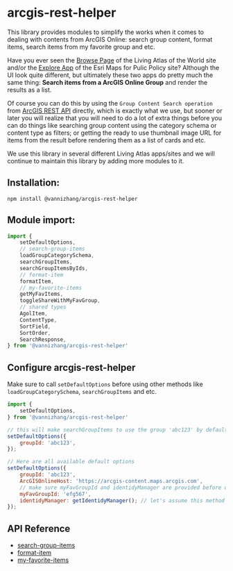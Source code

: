 # arcgis-rest-helper

This library provides modules to simplify the works when it comes to dealing with contents from ArcGIS Online: search group content, format items, search items from my favorite group and etc.

Have you ever seen the [Browse Page](https://livingatlas.arcgis.com/en/browse/#d=2) of the Living Atlas of the World site and/or the [Explore App](https://livingatlas.arcgis.com/policy/browse/) of the Esri Maps for Pulic Policy site? Although the UI look quite different, but ultimately these two apps do pretty much the same thing: **Search items from a ArcGIS Online Group** and render the results as a list. 

Of course you can do this by using the `Group Content Search operation` from [ArcGIS REST API](https://developers.arcgis.com/rest/users-groups-and-items/group-content-search.htm) directly, which is exactly what we use, but sooner or later you will realize that you will need to do a lot of extra things before you can do things like searching group content using the category schema or content type as filters; or getting the ready to use thumbnail image URL for items from the result before rendering them as a list of cards and etc.

We use this library in several different Living Atlas apps/sites and we will continue to maintain this library by adding more modules to it.

## Installation:
```
npm install @vannizhang/arcgis-rest-helper
```

## Module import:
```js
import {
    setDefaultOptions,
    // search-group-items
    loadGroupCategorySchema,
    searchGroupItems,
    searchGroupItemsByIds,
    // format-item
    formatItem,
    // my-favorite-items
    getMyFavItems,
    toggleShareWithMyFavGroup,
    // shared types
    AgolItem,
    ContentType,
    SortField,
    SortOrder,
    SearchResponse,
} from '@vannizhang/arcgis-rest-helper'
```

## Configure arcgis-rest-helper

Make sure to call `setDefaultOptions` before using other methods like `loadGroupCategorySchema`, `searchGroupItems` and etc.

```js
import {
    setDefaultOptions,
} from '@vannizhang/arcgis-rest-helper'

// this will make searchGroupItems to use the group 'abc123' by default, unless a groupId is provided in the SearchOptions
setDefaultOptions({
    groupId: 'abc123',
});

// Here are all available default options
setDefaultOptions({
    groupId: 'abc123',
    ArcGISOnlineHost: 'https://arcgis-content.maps.arcgis.com',
    // make sure myFavGroupId and identidyManager are provided before using methods from my-favorite-items module
    myFavGroupId: 'efg567',
    identidyManager: getIdentidyManager(); // let's assume this method returns the ArcGISIdentityManager instance (https://developers.arcgis.com/arcgis-rest-js/api-reference/arcgis-rest-request/ArcGISIdentityManager)
});
```

## API Reference
- [search-group-items](./src/search-group-items/README.md)
- [format-item](./src/format-item/README.md)
- [my-favorite-items](./src/my-favorite-items/README.md)
